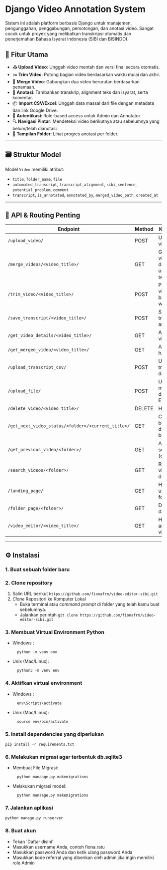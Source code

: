 # Django Video Annotation System

Sistem ini adalah platform berbasis Django untuk manajemen, pengunggahan, penggabungan, pemotongan, dan anotasi video. Sangat cocok untuk proyek yang melibatkan transkripsi otomatis dan penerjemahan Bahasa Isyarat Indonesia (SIBI dan BISINDO).

## 🚀 Fitur Utama

- 📤 **Upload Video**: Unggah video mentah dan versi final secara otomatis.
- ✂️ **Trim Video**: Potong bagian video berdasarkan waktu mulai dan akhir.
- 🔗 **Merge Video**: Gabungkan dua video berurutan berdasarkan penamaan.
- 🧠 **Anotasi**: Tambahkan transkrip, alignment teks dan isyarat, serta komentar.
- 📦 **Import CSV/Excel**: Unggah data massal dari file dengan metadata dan link Google Drive.
- 👥 **Autentikasi**: Role-based access untuk Admin dan Annotator.
- 🔍 **Navigasi Pintar**: Mendeteksi video berikutnya atau sebelumnya yang belum/telah dianotasi.
- 📂 **Tampilan Folder**: Lihat progres anotasi per folder.

---

## 🗃️ Struktur Model

Model `Video` memiliki atribut:

- `title`, `folder_name`, `file`
- `automated_transcript`, `transcript_alignment`, `sibi_sentence`, `potential_problem`, `comment`
- `transcript`, `is_annotated`, `annotated_by`, `merged_video_path`, `created_at`

---

## 🔗 API & Routing Penting

| Endpoint | Method | Keterangan |
|----------|--------|------------|
| `/upload_video/` | POST | Upload video baru |
| `/merge_videos/<video_title>/` | GET | Gabungkan video dengan urutan selanjutnya |
| `/trim_video/<video_title>/` | POST | Potong video berdasarkan waktu |
| `/save_transcript/<video_title>/` | POST | Simpan transkrip & anotasi |
| `/get_video_details/<video_title>/` | GET | Ambil info video |
| `/get_merged_video/<video_title>/` | GET | Ambil video hasil merge |
| `/upload_transcript_csv/` | POST | Upload transkrip dari CSV |
| `/upload_file/` | POST | Upload metadata dari file Excel |
| `/delete_video/<video_title>/` | DELETE | Hapus video |
| `/get_next_video_status/<folder>/<current_title>/` | GET | Cek video belum dianotasi berikutnya |
| `/get_previous_video/<folder>/` | GET | Ambil video sebelumnya (oleh user) |
| `/search_videos/<folder>/` | GET | Redirect ke video belum dianotasi |
| `/landing_page/` | GET | Halaman utama folder |
| `/folder_page/<folder>/` | GET | Daftar video dalam folder |
| `/video_editor/<video_title>/` | GET | Halaman anotasi video |

---

## ⚙️ Instalasi

### 1. Buat sebuah folder baru
### 2. Clone repository
1. Salin URL berikut
	`https://github.com/fionafrm/video-editor-sibi.git`
3. _Clone_ Repositori ke Komputer Lokal
	- Buka terminal atau _command prompt_ di folder yang telah kamu buat sebelumnya.
	- Jalankan perintah `git clone https://github.com/fionafrm/video-editor-sibi.git`
### 3. Membuat Virtual Environment Python
- Windows :

		python -m venv env

- Unix (Mac/Linux):

		python3 -m venv env
### 4. Aktifkan virtual environment
- Windows :

		env\Scripts\activate

- Unix (Mac/Linux):

		source env/bin/activate

### 5. Install dependencies yang diperlukan

`pip install -r requirements.txt`

### 6. Melakukan migrasi agar terbentuk db.sqlite3

- Membuat File Migrasi:

		python manaage.py makemigrations

- Melakukan migrasi model:

		python manaage.py makemigrations

### 7. Jalankan aplikasi

`python manage.py runserver`

### 8. Buat akun

- Tekan 'Daftar disini'
- Masukkan username Anda, contoh fiona.ratu
- Masukkan password Anda dan ketik ulang password Anda
- Masukkan kode referral yang diberikan oleh admin jika ingin memiliki role Admin